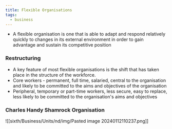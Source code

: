 ```yaml
---
title: Flexible Organisations
tags:
  - business
---
```

- A flexible organisation is one that is able to adapt and respond relatively quickly to changes in its external environment in order to gain advantage and sustain its competitive position

### Restructuring

- A key feature of most flexible organisations is the shift that has taken place in the structure of the workforce.
- Core workers - permanent, full time, salaried, central to the organisation and likely to be committed to the aims and objectives of the organisation
- Peripheral, temporary or part-time workers, less secure, easy to replace, less likely to be committed to the organisation's aims and objectives

### Charles Handy Shamrock Organisation
![[sixth/Business/Units/nd/img/Pasted image 20240112110237.png]]

